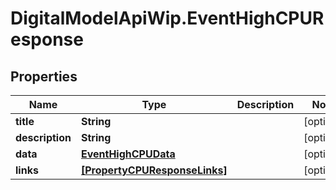 # DigitalModelApiWip.EventHighCPUResponse

## Properties

Name | Type | Description | Notes
------------ | ------------- | ------------- | -------------
**title** | **String** |  | [optional] 
**description** | **String** |  | [optional] 
**data** | [**EventHighCPUData**](EventHighCPUData.md) |  | [optional] 
**links** | [**[PropertyCPUResponseLinks]**](PropertyCPUResponseLinks.md) |  | [optional] 


